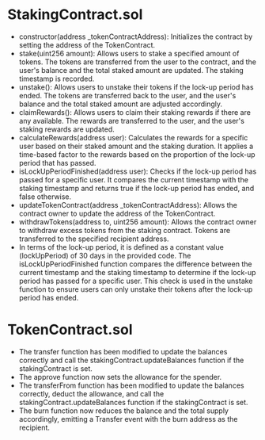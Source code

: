 # StakingContract.sol
- constructor(address _tokenContractAddress): Initializes the contract by setting the address of the TokenContract.
- stake(uint256 amount): Allows users to stake a specified amount of tokens. The tokens are transferred from the user to the contract, and the user's balance and the total staked amount are updated. The staking timestamp is recorded.
- unstake(): Allows users to unstake their tokens if the lock-up period has ended. The tokens are transferred back to the user, and the user's balance and the total staked amount are adjusted accordingly.
- claimRewards(): Allows users to claim their staking rewards if there are any available. The rewards are transferred to the user, and the user's staking rewards are updated.
- calculateRewards(address user): Calculates the rewards for a specific user based on their staked amount and the staking duration. It applies a time-based factor to the rewards based on the proportion of the lock-up period that has passed.
- isLockUpPeriodFinished(address user): Checks if the lock-up period has passed for a specific user. It compares the current timestamp with the staking timestamp and returns true if the lock-up period has ended, and false otherwise.
- updateTokenContract(address _tokenContractAddress): Allows the contract owner to update the address of the TokenContract.
- withdrawTokens(address to, uint256 amount): Allows the contract owner to withdraw excess tokens from the staking contract. Tokens are transferred to the specified recipient address.
- In terms of the lock-up period, it is defined as a constant value (lockUpPeriod) of 30 days in the provided code. The isLockUpPeriodFinished function compares the difference between the current timestamp and the staking timestamp to determine if the lock-up period has passed for a specific user. This check is used in the unstake function to ensure users can only unstake their tokens after the lock-up period has ended.

# TokenContract.sol
- The transfer function has been modified to update the balances correctly and call the stakingContract.updateBalances function if the stakingContract is set.
- The approve function now sets the allowance for the spender.
- The transferFrom function has been modified to update the balances correctly, deduct the allowance, and call the stakingContract.updateBalances function if the stakingContract is set.
- The burn function now reduces the balance and the total supply accordingly, emitting a Transfer event with the burn address as the recipient.
